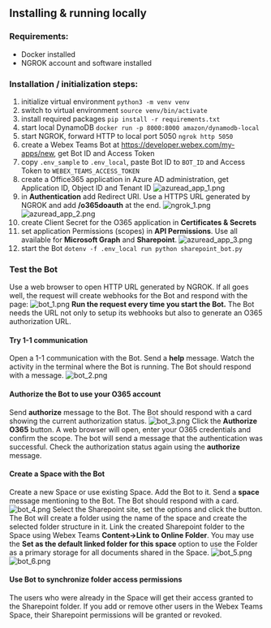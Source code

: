 ## Installing & running locally
### Requirements:
* Docker installed
* NGROK account and software installed

### Installation / initialization steps:
1. initialize virtual environment `python3 -m venv venv`
2. switch to virtual environment `source venv/bin/activate`
3. install required packages `pip install -r requirements.txt`
4. start local DynamoDB `docker run -p 8000:8000 amazon/dynamodb-local`
5. start NGROK, forward HTTP to local port 5050 `ngrok http 5050`
6. create a Webex Teams Bot at https://developer.webex.com/my-apps/new, get Bot ID and Access Token
7. copy `.env_sample` to `.env_local`, paste Bot ID to `BOT_ID` and Access Token to `WEBEX_TEAMS_ACCESS_TOKEN`
8. create a Office365 application in Azure AD administration, get Application ID, Object ID and Tenant ID
![azuread_app_1.png](./images/azuread_app_1.png)
9. in **Authentication** add Redirect URI. Use a HTTPS URL generated by NGROK and add **/o365doauth** at the end.
![ngrok_1.png](./images/ngrok_1.png)
![azuread_app_2.png](./images/azuread_app_2.png)
10. create Client Secret for the O365 application in **Certificates & Secrets**
11. set application Permissions (scopes) in **API Permissions**. Use all available for **Microsoft Graph** and **Sharepoint**.
![azuread_app_3.png](./images/azuread_app_3.png)
12. start the Bot `dotenv -f .env_local run python sharepoint_bot.py`

### Test the Bot
Use a web browser to open HTTP URL generated by NGROK. If all goes well, the request will create webhooks for the Bot and respond with the page:
![bot_1.png](./images/bot_1.png)
**Run the request every time you start the Bot.** The Bot needs the URL not only to setup its webhooks but also to generate an O365 authorization URL.
#### Try 1-1 communication
Open a 1-1 communication with the Bot. Send a **help** message. Watch the activity in the terminal where the Bot is running. The Bot should respond with a message.
![bot_2.png](./images/bot_2.png)
#### Authorize the Bot to use your O365 account
Send **authorize** message to the Bot. The Bot should respond with a card showing the current authorization status.
![bot_3.png](./images/bot_3.png)
Click the **Authorize O365** button. A web browser will open, enter your O365 credentials and confirm the scope. The bot will send a message that the authentication was successful. Check the authorization status again using the **authorize** message.
#### Create a Space with the Bot
Create a new Space or use existing Space. Add the Bot to it. Send a **space** message mentioning to the Bot. The Bot should respond with a card.
![bot_4.png](./images/bot_4.png)
Select the Sharepoint site, set the options and click the button. The Bot will create a folder using the name of the space and create the selected folder structure in it.
Link the created Sharepoint folder to the Space using Webex Teams **Content->Link to Online Folder**. You may use the **Set as the default linked folder for this space** option to use the Folder as a primary storage for all documents shared in the Space.
![bot_5.png](./images/bot_5.png)
![bot_6.png](./images/bot_6.png)
#### Use Bot to synchronize folder access permissions
The users who were already in the Space will get their access granted to the Sharepoint folder. If you add or remove other users in the Webex Teams Space, their Sharepoint permissions will be granted or revoked.
